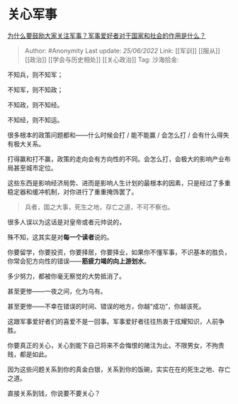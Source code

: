 # 关心军事
[为什么要鼓励大家关注军事？军事爱好者对于国家和社会的作用是什么？](https://www.zhihu.com/question/503875313/answer/2539039449)

> Author: #Anonymity
> Last update: *25/06/2022*
> Link: [[军训]] [[服从]] [[政治]] [[学会与历史相处]] [[关心政治]]
> Tag:
> 沙海拾金:

不知兵，则不知军；

不知军，则不知政；

不知政，则不知经。

不知经，则不知运。

很多根本的政策问题都和——什么时候会打 / 能不能赢 / 会怎么打 / 会有什么得失 有极大关系。

打得赢和打不赢，政策的走向会有方向性的不同。会怎么打，会极大的影响产业布局甚至城市定位。

这些东西是影响经济局势、进而是影响人生计划的最根本的因素，只是经过了多重稳定器和缓冲机制，对你进行了重重掩饰罢了。

> 兵者，国之大事，死生之地，存亡之道，不可不察也。

很多人误以为这话是对皇帝或者元帅说的，

殊不知，这其实是对**每一个读者**说的。

你要留学，你要投资，你要择居，你要择业，如果你不懂军事，不识基本的胜负，你常会犯方向性的错误——**筋疲力竭的向上游划水**。

多少努力，都被你毫无察觉的大势抵消了。

甚至更惨——一夜之间，化为乌有。

甚至更惨——不幸在错误的时间、错误的地方，你越“成功”，你越该死。

这跟军事爱好者们的喜爱不是一回事。军事爱好者往往热衷于炫耀知识，人前争胜。

你要真正的关心，关心到能下自己将来不会悔恨的赌注为止。不限男女，不拘贵贱，都是如此。

因为这些问题关系到你的真金白银，关系到你的饭碗，实实在在的死生之地、存亡之道。

直接关系到钱，你说要不要关心？

